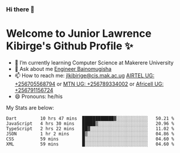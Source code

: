 ### Hi there 👋 
# Welcome to Junior Lawrence Kibirge's Github Profile ✨
 
<!--
**juniorkibirige/juniorkibirige** is a ✨ _special_ ✨ repository because its `README.md` (this file) appears on your GitHub profile.

Here are some ideas to get you started:

- 🔭 I’m currently working on ...
- 🌱 I’m currently learning ...
- 👯 I’m looking to collaborate on ...
- 🤔 I’m looking for help with ...
- 💬 Ask me about ...
- 📫 How to reach me: ...
- 😄 Pronouns: ...
- ⚡ Fun fact: ...
-->
- 🌱 I’m currently learning Computer Science at Makerere University
- 💬 Ask about me [Engineer Bainomugisha](mailto:baino@mak.ac.ug)
- 📫 How to reach me: [jlkibirige@cis.mak.ac.ug](mailto:jlkibirige@cis.mak.ac.ug) [AIRTEL UG: +256705568794](tel:+256705568794) or [MTN UG: +256789334002](tel:+256789334002) or [Africell UG: +256791156724](tel:+256791156724)
- 😄 Pronouns: he/his

My Stats are below:

<!--START_SECTION:waka-->

```text
Dart         10 hrs 47 mins  ████████████▓░░░░░░░░░░░░   50.21 %
JavaScript   4 hrs 30 mins   █████▒░░░░░░░░░░░░░░░░░░░   20.96 %
TypeScript   2 hrs 22 mins   ██▓░░░░░░░░░░░░░░░░░░░░░░   11.02 %
JSON         1 hr 2 mins     █▒░░░░░░░░░░░░░░░░░░░░░░░   04.86 %
CSS          59 mins         █░░░░░░░░░░░░░░░░░░░░░░░░   04.60 %
XML          59 mins         █░░░░░░░░░░░░░░░░░░░░░░░░   04.60 %
```

<!--END_SECTION:waka-->
